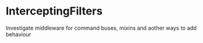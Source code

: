 # InterceptingFilters
Investigate middleware for command buses, mixins and aother ways to add behaviour

